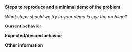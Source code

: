 **Steps to reproduce and a minimal demo of the problem**

_What steps should we try in your demo to see the problem?_

**Current behavior**


**Expected/desired behavior**


**Other information**
